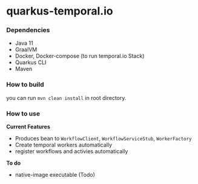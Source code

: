 # quarkus-temporal.io

### Dependencies

- Java 11
- GraalVM
- Docker, Docker-compose (to run temporal.io Stack)
- Quarkus CLI
- Maven

### How to build

you can run ````mvn clean install```` in root directory.


### How to use

**Current Features**

- Produces bean to ```WorkflowClient```, ```WorkflowServiceStub```, ```WorkerFactory```
- Create temporal workers automatically
- register workflows and activies automatically

**To do**
- native-image executable (Todo)
